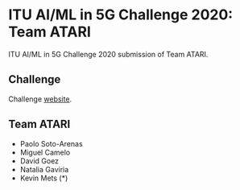 # ITU AI/ML in 5G Challenge 2020: Team ATARI

ITU AI/ML in 5G Challenge 2020 submission of Team ATARI. 

## Challenge

Challenge [website](https://www.upf.edu/web/wnrg/ai_challenge).

## Team ATARI

* Paolo Soto-Arenas
* Miguel Camelo
* David Goez
* Natalia Gaviria
* Kevin Mets (*)
